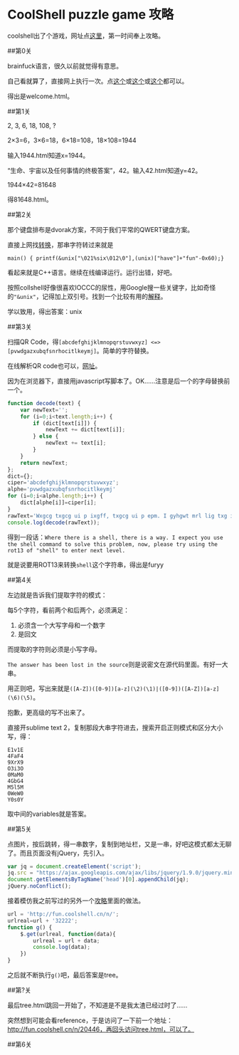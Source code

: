 ﻿CoolShell puzzle game 攻略
=======================

coolshell出了个游戏，网址点[这里](http://fun.coolshell.cn/)，第一时间奉上攻略。

##第0关

brainfuck语言，很久以前就觉得有意思。

自己看就算了，直接网上执行一次。点[这个](http://esoteric.sange.fi/brainfuck/impl/interp/i.html)或[这个](http://www.brainfuck.tk/)或[这个](http://copy.sh/brainfuck/)都可以。

得出是welcome.html。

##第1关

2, 3, 6, 18, 108, ?

2×3=6，3×6=18，6×18=108，18×108=1944

输入1944.html知道x=1944。

“生命、宇宙以及任何事情的终极答案”，42。输入42.html知道y=42。

1944×42=81648

得81648.html。

##第2关

那个键盘排布是dvorak方案，不同于我们平常的QWERT键盘方案。

直接上网找[转换](http://wbic16.xedoloh.com/dvorak.html)，那串字符转过来就是

`main() { printf(&unix["\021%six\012\0"],(unix)["have"]+"fun"-0x60);}`

看起来就是C++语言。继续在线编译运行。运行出错，好吧。

按照collshell好像很喜欢IOCCC的尿性，用Google搜一些关键字，比如奇怪的`"&unix"`，记得加上双引号。找到一个比较有用的[解释](http://www.di-mgt.com.au/src/korn_ioccc.txt)。

学以致用，得出答案：unix

##第3关

扫描QR Code，得`[abcdefghijklmnopqrstuvwxyz] <=> [pvwdgazxubqfsnrhocitlkeymj]`。简单的字符替换。

在线解析QR code也可以，[网址](http://zxing.org/w/decode.jspx)。

因为在浏览器下，直接用javascript写脚本了。OK……注意是后一个的字母替换前一个。

```javascript
function decode(text) {
    var newText='';
    for (i=0;i<text.length;i++) {
        if (dict[text[i]]) {
            newText += dict[text[i]];
        } else {
            newText += text[i];
        }
    }
    return newText;
};
dict={};
ciper='abcdefghijklmnopqrstuvwxyz';
alphe='pvwdgazxubqfsnrhocitlkeymj'
for (i=0;i<alphe.length;i++) {
    dict[alphe[i]]=ciper[i];
}
rawText='Wxgcg txgcg ui p ixgff, txgcg ui p epm. I gyhgwt mrl lig txg ixgff wrsspnd tr irfkg txui hcrvfgs, nre, hfgpig tcm liunz txg crt13 ra "ixgff" tr gntgc ngyt fgkgf.';
console.log(decode(rawText));
```

得到一段话：`Where there is a shell, there is a way. I expect you use the shell command to solve this problem, now, please try using the rot13 of "shell" to enter next level.`

就是说要用ROT13来转换`shell`这个字符串，得出是furyy

##第4关

左边就是告诉我们提取字符的模式：

每5个字符，看前两个和后两个，必须满足：

1. 必须含一个大写字母和一个数字
1. 是回文

而提取的字符则必须是小写字母。

`The answer has been lost in the source`则是说密文在源代码里面。有好一大串。

用正则吧，写出来就是`([A-Z])([0-9])[a-z](\2)(\1)|([0-9])([A-Z])[a-z](\6)(\5)`。

抱歉，更高级的写不出来了。

直接开sublime text 2，复制那段大串字符进去，搜索开启正则模式和区分大小写，得：

```
E1v1E
4FaF4
9XrX9
O3i3O
0MaM0
4GbG4
M5l5M
0WeW0
Y0s0Y
```

取中间的variables就是答案。

##第5关

点图片，按后跳转，得一串数字，复制到地址栏，又是一串，好吧这模式都太无聊了。而且页面没有jQuery，先引入。

```javascript
var jq = document.createElement('script');
jq.src = "https://ajax.googleapis.com/ajax/libs/jquery/1.9.0/jquery.min.js";
document.getElementsByTagName('head')[0].appendChild(jq);
jQuery.noConflict();
```

接着模仿我之前写过的另外一个[攻略](http://blog.e10t.net/answers-for-alibaba-quiz3/)里面的做法。

```javascript
url = 'http://fun.coolshell.cn/n/';
urlreal=url + '32222';
function g() {
    $.get(urlreal, function(data){
        urlreal = url + data;
        console.log(data);
    })
}
```

之后就不断执行`g()`吧，最后答案是tree。

##第?关

最后tree.html跳回一开始了，不知道是不是我太渣已经过时了……

突然想到可能会看reference，于是访问了一下前一个地址：http://fun.coolshell.cn/n/20446，再回头访问tree.html，可以了。

##第6关

